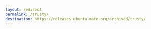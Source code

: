 ```yaml
---
layout: redirect
permalink: /trusty/
destination: https://releases.ubuntu-mate.org/archived/trusty/
---
```


